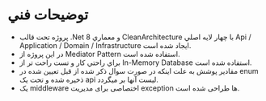 # توضيحات فني
- پروژه تحت قالب .Net 8  و معماري CleanArchitecture با چهار لايه اصلي Api / Application / Domain / Infrastructure ايجاد شده است.
- در اين پروژه از Mediator Pattern استفاده شده است.
- براي راحتي كار و تست راحت تر از In-Memory Database استفاده شده است.
- مقادیر پوشش به علت اینکه در صورت سوال ذکر شده از قبل تعیین شده در enum ذخیره شده و تحت یک api لیست آنها بر میگردد.
- یک middleware اختصاصی برای مدیریت exception ها طراحی شده است.
